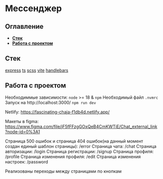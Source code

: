 # Мессенджер

## Оглавление

- [**Стек**](#stack)
- [**Работа с проектом**](#work_with_project)

<a name="stack"></a>

## Стек

[express](https://expressjs.com/ru/)
[ts](https://www.typescriptlang.org/)
[scss](https://sass-lang.com/)
[vite](https://vitejs.dev/)
[handlebars](https://handlebarsjs.com/)

<a name="work_with_project"></a>

## Работа с проектом

Необходиммые зависимости: `node` >= 18 & `npm`
Необходимый файл `.nvmrc`
Запуск на http://localhost:3000/ `npm run dev`

Netlify: https://fascinating-chaja-f1db4d.netlify.app/

Макеты в figma: https://www.figma.com/file/jF5fFFzgGOxQeB4CmKWTiE/Chat_external_link?node-id=0%3A1

Страница 500 ошибок и страница 404 ошибок(на данный момент создан единый шаблон страницы): /error
Страница чата: /chat
Страница авторизации: /login
Страница регистрации: /signup
Страница профиля: /profile
Страница изменения профиля: /edit
Страница изменения настроек: /password

Реализованы переходы между страницами по кнопкам

